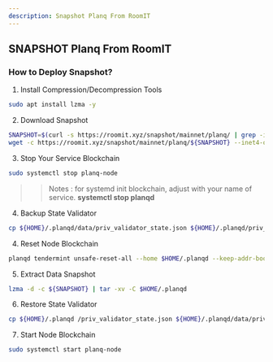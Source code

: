 ```yaml
---
description: Snapshot Planq From RoomIT
---
```




## SNAPSHOT Planq From RoomIT


### How to Deploy Snapshot?


1. Install Compression/Decompression Tools
```bash
sudo apt install lzma -y
```

2. Download Snapshot
```bash
SNAPSHOT=$(curl -s https://roomit.xyz/snapshot/mainnet/planq/ | grep -i "<a href=" | grep lzma | grep -v md5sum | awk -F"=" '{print $2}' |  sed 's/"//g' | sed "s/>//g" | sed "s/ //g")
wget -c https://roomit.xyz/snapshot/mainnet/planq/${SNAPSHOT} --inet4-only
```

3. Stop Your Service Blockchain
```bash
sudo systemctl stop planq-node
```
>> Notes : for systemd init blockchain, adjust with your name of service. __systemctl stop planqd__

4. Backup State Validator
```bash
cp ${HOME}/.planqd/data/priv_validator_state.json ${HOME}/.planqd/priv_validator_state.json
```

4. Reset Node Blockchain
```bash
planqd tendermint unsafe-reset-all --home $HOME/.planqd --keep-addr-book
```

5. Extract Data Snapshot
```bash
lzma -d -c ${SNAPSHOT} | tar -xv -C $HOME/.planqd 
```

6. Restore State Validator
```bash
cp ${HOME}/.planqd /priv_validator_state.json ${HOME}/.planqd/data/priv_validator_state.json
```

7. Start Node Blockchain
```bash
sudo systemctl start planq-node
```